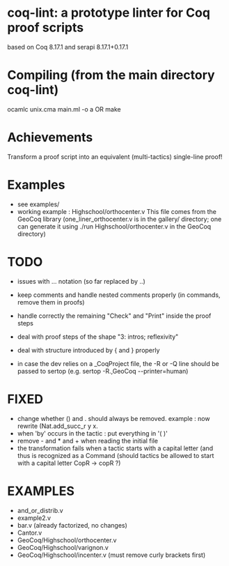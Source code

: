 # coq-lint: a prototype linter for Coq proof scripts

based on Coq 8.17.1 and serapi 8.17.1+0.17.1

# Compiling (from the main directory coq-lint)

ocamlc unix.cma main.ml -o a OR make

# Achievements

Transform a proof script into an equivalent (multi-tactics) single-line proof!

# Examples

* see examples/
* working example : Highschool/orthocenter.v
This file comes from the GeoCoq library (one_liner_orthocenter.v is in the gallery/ directory; one can generate it using ./run Highschool/orthocenter.v in the GeoCoq directory)

# TODO

* issues with ... notation (so far replaced by ..)


* keep comments and handle nested comments properly (in commands, remove them in proofs)
* handle correctly the remaining "Check" and "Print" inside the proof steps

* deal with proof steps of the shape "3: intros; reflexivity"
* deal with structure introduced by { and } properly

* in case the dev relies on a _CoqProject file, the -R or -Q line should be passed to sertop (e.g. sertop -R.,GeoCoq --printer=human)

# FIXED

* change whether () and . should always be removed. example : now rewrite (Nat.add_succ_r y x.
* when 'by' occurs in the tactic : put everything in '( )'
* remove - and * and + when reading the initial file
* the transformation fails when a tactic starts with a capital letter (and thus is recognized as a Command (should tactics be allowed to start with a capital letter CopR -> copR ?)


# EXAMPLES

- and_or_distrib.v
- example2.v
- bar.v (already factorized, no changes)
- Cantor.v
- GeoCoq/Highschool/orthocenter.v
- GeoCoq/Highschool/varignon.v
- GeoCoq/Highschool/incenter.v (must remove curly brackets first)
